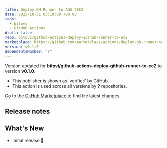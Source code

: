 ```yaml
---
title: Deploy GH Runner to AWS (EC2)
date: 2023-10-31 03:10:08 +00:00
tags:
  - bitovi
  - GitHub Actions
draft: false
repo: bitovi/github-actions-deploy-github-runner-to-ec2
marketplace: https://github.com/marketplace/actions/deploy-gh-runner-to-aws-ec2
version: v0.1.0
dependentsNumber: "?"
---
```



Version updated for **bitovi/github-actions-deploy-github-runner-to-ec2** to version **v0.1.0**.
- This publisher is shown as 'verified' by GitHub.
- This action is used across all versions by **?** repositories.

Go to the [GitHub Marketplace](https://github.com/marketplace/actions/deploy-gh-runner-to-aws-ec2) to find the latest changes.

## Release notes

## What's New
* Initial release 🎉 
